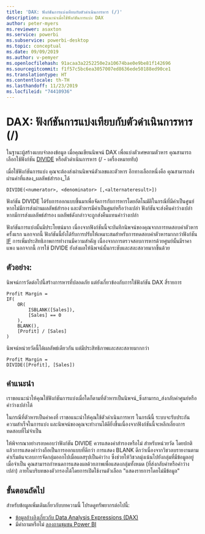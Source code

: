 ```yaml
---
title: 'DAX: ฟังก์ชันการแบ่งเทียบกับตัวดำเนินการหาร (/)'
description: คำแนะนำเมื่อใช้ฟังก์ชันการแบ่ง DAX
author: peter-myers
ms.reviewer: asaxton
ms.service: powerbi
ms.subservice: powerbi-desktop
ms.topic: conceptual
ms.date: 09/09/2019
ms.author: v-pemyer
ms.openlocfilehash: 91acaa3a2252250e2a10674bae0e9be81f142696
ms.sourcegitcommit: f1f57c5bc6ea3057007ed8636ede50188ed90ce1
ms.translationtype: HT
ms.contentlocale: th-TH
ms.lasthandoff: 11/23/2019
ms.locfileid: "74410936"
---
```

# <a name="dax-divide-function-vs-divide-operator-"></a>DAX: ฟังก์ชันการแบ่งเทียบกับตัวดำเนินการหาร (/)

ในฐานะผู้สร้างแบบจำลองข้อมูล เมื่อคุณเขียนนิพจน์ DAX เพื่อแบ่งตัวเศษตามตัวหาร คุณสามารถเลือกใช้ฟังก์ชัน [DIVIDE](/dax/divide-function-dax) หรือตัวดำเนินการหาร (/ - เครื่องหมายทับ)

เมื่อใช้ฟังก์ชันการแบ่ง คุณจะต้องส่งผ่านนิพจน์ตัวเลขและตัวหาร อีกทางเลือกหนึ่งคือ คุณสามารถส่งผ่านค่าที่แสดง_ผลลัพธ์สำรอง_ได้

```dax
DIVIDE(<numerator>, <denominator> [,<alternateresult>])
```

ฟังก์ชัน DIVIDE ได้รับการออกแบบขึ้นมาเพื่อจัดการกับการหารโดยอัตโนมัติในกรณีที่มีค่าเป็นศูนย์ หากไม่มีการส่งผ่านผลลัพธ์สำรอง และตัวหารมีค่าเป็นศูนย์หรือว่างเปล่า ฟังก์ชันจะส่งคืนค่าว่างเปล่า หากมีการส่งผลลัพธ์สำรอง ผลลัพธ์ดังกล่าวจะถูกส่งคืนแทนค่าว่างเปล่า

ฟังก์ชันการแบ่งนั้นมีประโยชน์มาก เนื่องจากฟังก์ชันนี้จะบันทึกนิพจน์ของคุณจากการทดสอบค่าตัวหารครั้งแรก นอกจากนี้ ฟังก์ชันนี้ยังได้รับการปรับให้เหมาะสมสำหรับการทดสอบค่าตัวหารมากกว่าฟังก์ชัน [IF](/dax/if-function-dax) การเพิ่มประสิทธิภาพการทำงานมีความสำคัญ เนื่องจากการตรวจสอบการหารด้วยศูนย์นั้นมีราคาแพง นอกจากนี้ การใช้ DIVIDE ยังส่งผลให้นิพจน์นั้นกระชับและสละสลวยมากขึ้นด้วย

## <a name="example"></a>ตัวอย่าง:

นิพจน์การวัดต่อไปนี้สร้างการหารที่ปลอดภัย แต่ยังเกี่ยวข้องกับการใช้ฟังก์ชัน DAX สี่รายการ

```dax
Profit Margin =
IF(
    OR(
        ISBLANK([Sales]),
        [Sales] == 0
    ),
    BLANK(),
    [Profit] / [Sales]
)
```

นิพจน์หน่วยวัดนี้ได้ผลลัพธ์เดียวกัน แต่มีประสิทธิภาพและสละสลายมากกว่า

```dax
Profit Margin =
DIVIDE([Profit], [Sales])
```

## <a name="recommendations"></a>คำแนะนำ

เราขอแนะนำให้คุณใช้ฟังก์ชันการแบ่งเมื่อใดก็ตามที่ตัวหารเป็นนิพจน์_ซึ่งสามารถ_ส่งกลับค่าศูนย์หรือค่าว่างเปล่าได้

ในกรณีที่ตัวหารเป็นค่าคงที่ เราขอแนะนำให้คุณใช้ตัวดำเนินการหาร ในกรณีนี้ ระบบจะรับประกันความสำเร็จในการแบ่ง และนิพจน์ของคุณจะทำงานได้ดียิ่งขึ้นเนื่องจากฟังก์ชันนี้จะหลีกเลี่ยงการทดสอบที่ไม่จำเป็น

ให้พิจารณาอย่างรอบคอบว่าฟังก์ชัน DIVIDE ควรแสดงค่าสำรองหรือไม่ สำหรับหน่วยวัด โดยปกติแล้วการแสดงค่าว่างถือเป็นการออกแบบที่ดีกว่า การแสดง BLANK ดีกว่าเนื่องจากวิชวลบรายงานตามค่าเริ่มต้นจะลบการจัดกลุ่มออกไปเมื่อผลสรุปเป็นค่าว่าง ซึ่งช่วยให้วิชวลมุ่งเน้นไปยังกลุ่มที่มีข้อมูลอยู่ เมื่อจำเป็น คุณสามารถกำหนดการแสดงผลด้วยภาพเพื่อแสดงกลุ่มทั้งหมด (ที่ส่งกลับค่าหรือค่าว่างเปล่า) ภายในบริบทของตัวกรองได้โดยการเปิดใช้งานตัวเลือก "แสดงรายการโดยไม่มีข้อมูล"

## <a name="next-steps"></a>ขั้นตอนถัดไป

สำหรับข้อมูลเพิ่มเติมเกี่ยวกับบทความนี้ โปรดดูทรัพยากรต่อไปนี้:

- [ข้อมูลอ้างอิงเกี่ยวกับ Data Analysis Expressions (DAX)](/dax/)
- มีคำถามหรือไม่ [ลองถามชุมชน Power BI](https://community.powerbi.com/)
